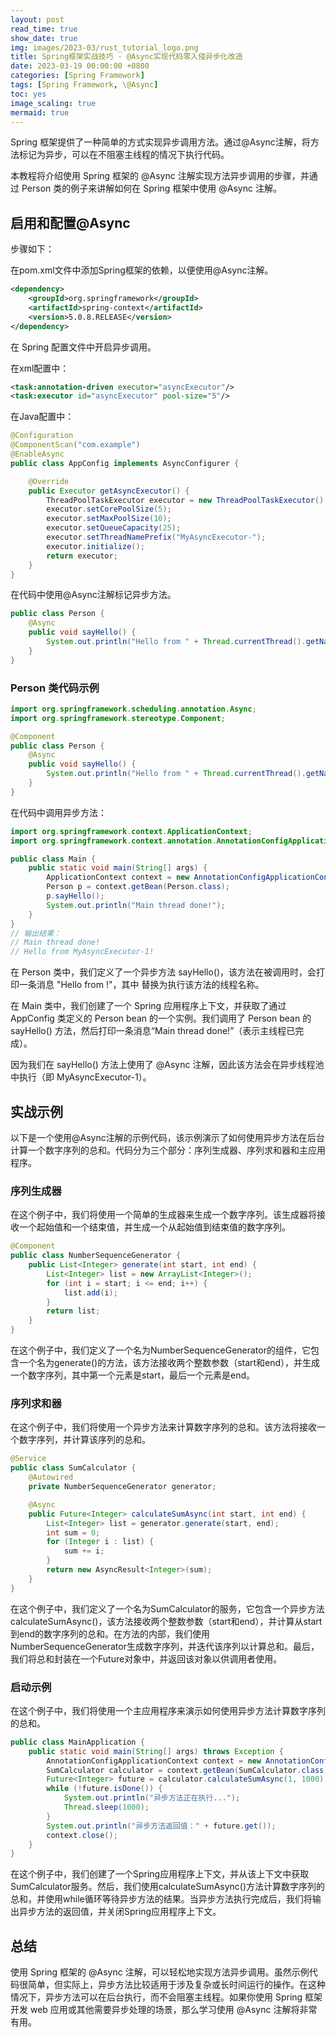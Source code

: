```yaml
---
layout: post
read_time: true
show_date: true
img: images/2023-03/rust_tutorial_logo.png
title: Spring框架实战技巧 - @Async实现代码零入侵异步化改造
date: 2023-03-19 00:00:00 +0800
categories: [Spring Framework]
tags: [Spring Framework, \@Async]
toc: yes
image_scaling: true
mermaid: true
---
```


Spring 框架提供了一种简单的方式实现异步调用方法。通过@Async注解，将方法标记为异步，可以在不阻塞主线程的情况下执行代码。

本教程将介绍使用 Spring 框架的 @Async 注解实现方法异步调用的步骤，并通过 Person 类的例子来讲解如何在 Spring 框架中使用 @Async 注解。

##  启用和配置@Async

步骤如下：

在pom.xml文件中添加Spring框架的依赖，以便使用@Async注解。

```xml
<dependency>
    <groupId>org.springframework</groupId>
    <artifactId>spring-context</artifactId>
    <version>5.0.8.RELEASE</version>
</dependency>
```
在 Spring 配置文件中开启异步调用。

在xml配置中：

```xml
<task:annotation-driven executor="asyncExecutor"/>
<task:executor id="asyncExecutor" pool-size="5"/>
```
在Java配置中：

```java
@Configuration
@ComponentScan("com.example")
@EnableAsync
public class AppConfig implements AsyncConfigurer {

    @Override
    public Executor getAsyncExecutor() {
        ThreadPoolTaskExecutor executor = new ThreadPoolTaskExecutor();
        executor.setCorePoolSize(5);
        executor.setMaxPoolSize(10);
        executor.setQueueCapacity(25);
        executor.setThreadNamePrefix("MyAsyncExecutor-");
        executor.initialize();
        return executor;
    }
}
```
在代码中使用@Async注解标记异步方法。

```java
public class Person {
    @Async
    public void sayHello() {
        System.out.println("Hello from " + Thread.currentThread().getName() + "!");
    }
}
```

### Person 类代码示例

```java
import org.springframework.scheduling.annotation.Async;
import org.springframework.stereotype.Component;

@Component
public class Person {
    @Async
    public void sayHello() {
        System.out.println("Hello from " + Thread.currentThread().getName() + "!");
    }
}
```

在代码中调用异步方法：

```java
import org.springframework.context.ApplicationContext;
import org.springframework.context.annotation.AnnotationConfigApplicationContext;

public class Main {
    public static void main(String[] args) {
        ApplicationContext context = new AnnotationConfigApplicationContext(AppConfig.class);
        Person p = context.getBean(Person.class);
        p.sayHello();
        System.out.println("Main thread done!");
    }
}
// 输出结果：
// Main thread done!
// Hello from MyAsyncExecutor-1!
```

在 Person 类中，我们定义了一个异步方法 sayHello()，该方法在被调用时，会打印一条消息 "Hello from <executor-thread>!"，其中 <executor-thread> 替换为执行该方法的线程名称。

在 Main 类中，我们创建了一个 Spring 应用程序上下文，并获取了通过 AppConfig 类定义的 Person bean 的一个实例。我们调用了 Person bean 的 sayHello() 方法，然后打印一条消息“Main thread done!”（表示主线程已完成）。

因为我们在 sayHello() 方法上使用了 @Async 注解，因此该方法会在异步线程池中执行（即 MyAsyncExecutor-1）。

## 实战示例

以下是一个使用@Async注解的示例代码，该示例演示了如何使用异步方法在后台计算一个数字序列的总和。代码分为三个部分：序列生成器、序列求和器和主应用程序。

### 序列生成器
在这个例子中，我们将使用一个简单的生成器来生成一个数字序列。该生成器将接收一个起始值和一个结束值，并生成一个从起始值到结束值的数字序列。

```java
@Component
public class NumberSequenceGenerator {
    public List<Integer> generate(int start, int end) {
        List<Integer> list = new ArrayList<Integer>();
        for (int i = start; i <= end; i++) {
            list.add(i);
        }
        return list;
    }
}
```

在这个例子中，我们定义了一个名为NumberSequenceGenerator的组件，它包含一个名为generate()的方法，该方法接收两个整数参数（start和end），并生成一个数字序列，其中第一个元素是start，最后一个元素是end。

### 序列求和器
在这个例子中，我们将使用一个异步方法来计算数字序列的总和。该方法将接收一个数字序列，并计算该序列的总和。

```java
@Service
public class SumCalculator {
    @Autowired
    private NumberSequenceGenerator generator;

    @Async
    public Future<Integer> calculateSumAsync(int start, int end) {
        List<Integer> list = generator.generate(start, end);
        int sum = 0;
        for (Integer i : list) {
            sum += i;
        }
        return new AsyncResult<Integer>(sum);
    }
}
```

在这个例子中，我们定义了一个名为SumCalculator的服务，它包含一个异步方法calculateSumAsync()，该方法接收两个整数参数（start和end），并计算从start到end的数字序列的总和。在方法的内部，我们使用NumberSequenceGenerator生成数字序列，并迭代该序列以计算总和。最后，我们将总和封装在一个Future对象中，并返回该对象以供调用者使用。


### 启动示例

在这个例子中，我们将使用一个主应用程序来演示如何使用异步方法计算数字序列的总和。

```java
public class MainApplication {
    public static void main(String[] args) throws Exception {
        AnnotationConfigApplicationContext context = new AnnotationConfigApplicationContext(AppConfig.class);
        SumCalculator calculator = context.getBean(SumCalculator.class);
        Future<Integer> future = calculator.calculateSumAsync(1, 1000);
        while (!future.isDone()) {
            System.out.println("异步方法正在执行...");
            Thread.sleep(1000);
        }
        System.out.println("异步方法返回值：" + future.get());
        context.close();
    }
}
```

在这个例子中，我们创建了一个Spring应用程序上下文，并从该上下文中获取SumCalculator服务。然后，我们使用calculateSumAsync()方法计算数字序列的总和，并使用while循环等待异步方法的结果。当异步方法执行完成后，我们将输出异步方法的返回值，并关闭Spring应用程序上下文。

## 总结
使用 Spring 框架的 @Async 注解，可以轻松地实现方法异步调用。虽然示例代码很简单，但实际上，异步方法比较适用于涉及复杂或长时间运行的操作。在这种情况下，异步方法可以在后台执行，而不会阻塞主线程。如果你使用 Spring 框架开发 web 应用或其他需要异步处理的场景，那么学习使用 @Async 注解将非常有用。
